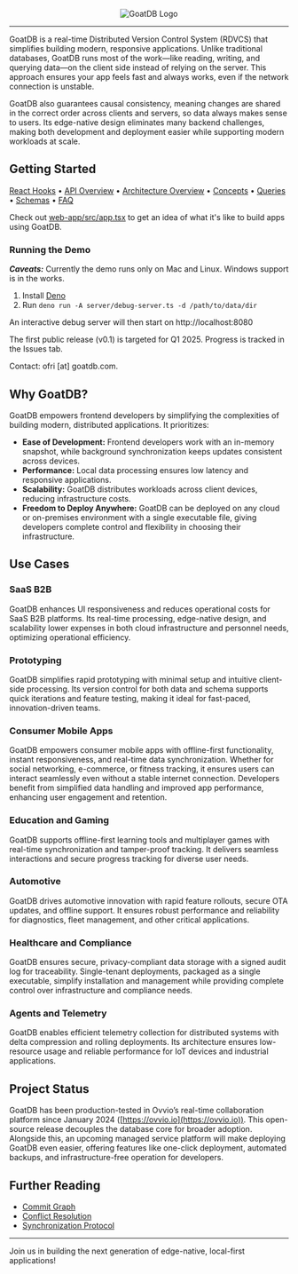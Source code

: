 <p align="center">
  <picture>
    <source media="(prefers-color-scheme: dark)" srcset="https://github.com/user-attachments/assets/4975e49c-e73c-435e-8e10-97adc2c0aaeb">
    <source media="(prefers-color-scheme: light)" srcset="https://github.com/user-attachments/assets/270caf47-3ed8-49d4-b3b9-74a51bd2d6c0">
    <img alt="GoatDB Logo" src="https://github.com/user-attachments/assets/270caf47-3ed8-49d4-b3b9-74a51bd2d6c0">
  </picture>
</p>

---

GoatDB is a real-time Distributed Version Control System (RDVCS) that simplifies building modern, responsive applications. Unlike traditional databases, GoatDB runs most of the work—like reading, writing, and querying data—on the client side instead of relying on the server. This approach ensures your app feels fast and always works, even if the network connection is unstable.

GoatDB also guarantees causal consistency, meaning changes are shared in the correct order across clients and servers, so data always makes sense to users. Its edge-native design eliminates many backend challenges, making both development and deployment easier while supporting modern workloads at scale.

## Getting Started

[React Hooks](docs/react.md)
• [API Overview](docs/api.md)
• [Architecture Overview](docs/architecture.md)
• [Concepts](docs/concepts.md)
• [Queries](docs/query.md)
• [Schemas](docs/schema.md)
• [FAQ](docs/faq.md)

Check out [web-app/src/app.tsx](web-app/src/app.tsx) to get an idea of what it's like to build apps using GoatDB.

### Running the Demo

_**Caveats:**_ Currently the demo runs only on Mac and Linux. Windows support is in the works.

1. Install [Deno](https://docs.deno.com/runtime/getting_started/installation/)
2. Run `deno run -A server/debug-server.ts -d /path/to/data/dir`

An interactive debug server will then start on http://localhost:8080

The first public release (v0.1) is targeted for Q1 2025. Progress is tracked in the Issues tab.

Contact: ofri [at] goatdb.com.

## Why GoatDB?

GoatDB empowers frontend developers by simplifying the complexities of building modern, distributed applications. It prioritizes:

- **Ease of Development:** Frontend developers work with an in-memory snapshot, while background synchronization keeps updates consistent across devices.
- **Performance:** Local data processing ensures low latency and responsive applications.
- **Scalability:** GoatDB distributes workloads across client devices, reducing infrastructure costs.
- **Freedom to Deploy Anywhere:** GoatDB can be deployed on any cloud or on-premises environment with a single executable file, giving developers complete control and flexibility in choosing their infrastructure.

## Use Cases

### SaaS B2B

GoatDB enhances UI responsiveness and reduces operational costs for SaaS B2B platforms. Its real-time processing, edge-native design, and scalability lower expenses in both cloud infrastructure and personnel needs, optimizing operational efficiency.

### Prototyping

GoatDB simplifies rapid prototyping with minimal setup and intuitive client-side processing. Its version control for both data and schema supports quick iterations and feature testing, making it ideal for fast-paced, innovation-driven teams.

### Consumer Mobile Apps

GoatDB empowers consumer mobile apps with offline-first functionality, instant responsiveness, and real-time data synchronization. Whether for social networking, e-commerce, or fitness tracking, it ensures users can interact seamlessly even without a stable internet connection. Developers benefit from simplified data handling and improved app performance, enhancing user engagement and retention.

### Education and Gaming

GoatDB supports offline-first learning tools and multiplayer games with real-time synchronization and tamper-proof tracking. It delivers seamless interactions and secure progress tracking for diverse user needs.

### Automotive

GoatDB drives automotive innovation with rapid feature rollouts, secure OTA updates, and offline support. It ensures robust performance and reliability for diagnostics, fleet management, and other critical applications.

### Healthcare and Compliance

GoatDB ensures secure, privacy-compliant data storage with a signed audit log for traceability. Single-tenant deployments, packaged as a single executable, simplify installation and management while providing complete control over infrastructure and compliance needs.

### Agents and Telemetry

GoatDB enables efficient telemetry collection for distributed systems with delta compression and rolling deployments. Its architecture ensures low-resource usage and reliable performance for IoT devices and industrial applications.

## Project Status

GoatDB has been production-tested in Ovvio’s real-time collaboration platform since January 2024 ([https://ovvio.io](https://ovvio.io)). This open-source release decouples the database core for broader adoption. Alongside this, an upcoming managed service platform will make deploying GoatDB even easier, offering features like one-click deployment, automated backups, and infrastructure-free operation for developers.

## Further Reading

- [Commit Graph](docs/commit-graph.md)
- [Conflict Resolution](docs/conflict-resolution.md)
- [Synchronization Protocol](docs/sync.md)

---

Join us in building the next generation of edge-native, local-first applications!
